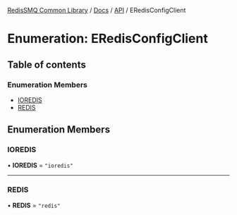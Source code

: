 [RedisSMQ Common Library](../../../README.md) / [Docs](../../README.md) / [API](../README.md) / ERedisConfigClient

# Enumeration: ERedisConfigClient

## Table of contents

### Enumeration Members

- [IOREDIS](ERedisConfigClient.md#ioredis)
- [REDIS](ERedisConfigClient.md#redis)

## Enumeration Members

### IOREDIS

• **IOREDIS** = ``"ioredis"``

___

### REDIS

• **REDIS** = ``"redis"``
